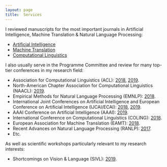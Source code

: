 ```yaml
---
layout: page
title:  Services
---
```


I reviewed manuscripts for the most important journals in Artificial Intelligence, Machine Translation &amp; Natural Language Processing:

* [Artificial Intelligence](https://www.journals.elsevier.com/artificial-intelligence/)
* [Machine Translation](https://link.springer.com/journal/10590)
* [Computational Linguistics](http://cljournal.org)

I also usually serve in the Programme Committee and review for many top-tier conferences in my research field:

* Association for Computational Linguistics (ACL): [2018](https://acl2018.org/), [2019](http://www.acl2019.org/EN/index.xhtml).
* North-American Chapter Association for Computational Linguistics (NAACL): [2019](https://naacl2019.org/).
* Empirical Methods for Natural Language Processing (EMNLP): [2018](https://emnlp2018.org/).
* International Joint Conferences on Artificial Intelligence and European Conference on Artificial Intelligence (IJCAI/ECAI): [2018](http://www.ijcai-18.org/), [2019](https://ijcai19.org/).
* AAAI Conference on Artificial Intelligence (AAAI): [2019](https://aaai.org/Conferences/AAAI-19/).
* International Conference on Computational Linguistics (COLING): [2018](http://coling2018.org/).
* European Association for Machine Translation (EAMT): [2018](http://eamt2018.dlsi.ua.es/).
* Recent Advances on Natural Language Processing (RANLP): [2017](http://lml.bas.bg/ranlp2017/start.php).
* Etc.

As well as scientific workshops particularly relevant to my research interests:

* Shortcomings on Vision &amp; Language (SIVL): [2019](https://sites.google.com/view/sivl2019).
